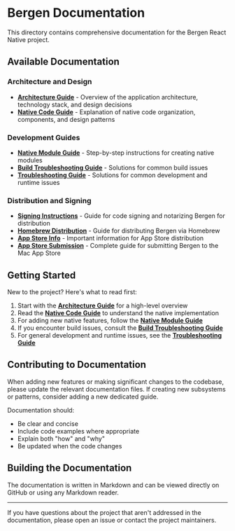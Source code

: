 # Bergen Documentation

This directory contains comprehensive documentation for the Bergen React Native project.

## Available Documentation

### Architecture and Design

- [**Architecture Guide**](./architecture.md) - Overview of the application architecture, technology stack, and design decisions
- [**Native Code Guide**](./native-code-guide.md) - Explanation of native code organization, components, and design patterns

### Development Guides

- [**Native Module Guide**](./native-module-guide.md) - Step-by-step instructions for creating native modules
- [**Build Troubleshooting Guide**](./build-troubleshooting.md) - Solutions for common build issues
- [**Troubleshooting Guide**](./troubleshooting.md) - Solutions for common development and runtime issues

### Distribution and Signing

- [**Signing Instructions**](./signing-instructions.md) - Guide for code signing and notarizing Bergen for distribution
- [**Homebrew Distribution**](./homebrew-distribution.md) - Guide for distributing Bergen via Homebrew
- [**App Store Info**](./app-store-info.md) - Important information for App Store distribution
- [**App Store Submission**](./app-store-submission.md) - Complete guide for submitting Bergen to the Mac App Store

## Getting Started

New to the project? Here's what to read first:

1. Start with the [**Architecture Guide**](./architecture.md) for a high-level overview
2. Read the [**Native Code Guide**](./native-code-guide.md) to understand the native implementation
3. For adding new native features, follow the [**Native Module Guide**](./native-module-guide.md)
4. If you encounter build issues, consult the [**Build Troubleshooting Guide**](./build-troubleshooting.md)
5. For general development and runtime issues, see the [**Troubleshooting Guide**](./troubleshooting.md)

## Contributing to Documentation

When adding new features or making significant changes to the codebase, please update the relevant documentation files. If creating new subsystems or patterns, consider adding a new dedicated guide.

Documentation should:
- Be clear and concise
- Include code examples where appropriate
- Explain both "how" and "why"
- Be updated when the code changes

## Building the Documentation

The documentation is written in Markdown and can be viewed directly on GitHub or using any Markdown reader.

---

If you have questions about the project that aren't addressed in the documentation, please open an issue or contact the project maintainers.